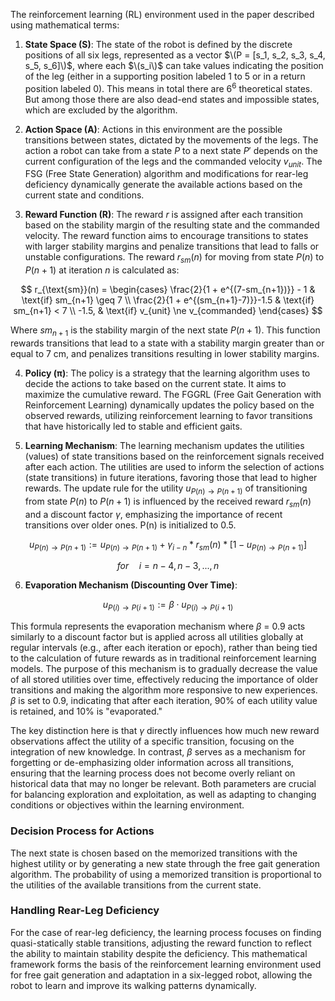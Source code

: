 The reinforcement learning (RL) environment used in the paper described using mathematical terms:

1. **State Space (S)**: The state of the robot is defined by the discrete positions of all six legs, represented as a vector $\(P = [s_1, s_2, s_3, s_4, s_5, s_6]\)$, where each $\(s_i\)$ can take values indicating the position of the leg (either in a supporting position labeled 1 to 5 or in a return position labeled 0). This means in total there are $6^{6}$ theoretical states. But among those there are also dead-end states and impossible states, which are excluded by the algorithm.

2. **Action Space (A)**: Actions in this environment are the possible transitions between states, dictated by the movements of the legs. The action a robot can take from a state $P$ to a next state $P'$ depends on the current configuration of the legs and the commanded velocity $v_{unit}$. The FSG (Free State Generation) algorithm and modifications for rear-leg deficiency dynamically generate the available actions based on the current state and conditions.

3. **Reward Function (R)**: The reward $r$ is assigned after each transition based on the stability margin of the resulting state and the commanded velocity. The reward function aims to encourage transitions to states with larger stability margins and penalize transitions that lead to falls or unstable configurations. The reward $r_{sm}(n)$ for moving from state $P(n)$ to $P(n+1)$ at iteration $n$ is calculated as:

$$
r_{\text{sm}}(n) = 
\begin{cases} 
\frac{2}{1 + e^{(7-sm_{n+1})}} - 1 & \text{if} sm_{n+1} \geq 7 \\
\frac{2}{1 + e^{(sm_{n+1}-7)}}-1.5 & \text{if} sm_{n+1} < 7 \\
-1.5,                              & \text{if} v_{unit} \ne v_{commanded}
\end{cases}
$$


Where $sm_{n+1}$ is the stability margin of the next state $P(n+1)$.
This function rewards transitions that lead to a state with a stability margin greater than or equal to 7 cm, and penalizes transitions resulting in lower stability margins.

4. **Policy (π)**: The policy is a strategy that the learning algorithm uses to decide the actions to take based on the current state. It aims to maximize the cumulative reward. The FGGRL (Free Gait Generation with Reinforcement Learning) dynamically updates the policy based on the observed rewards, utilizing reinforcement learning to favor transitions that have historically led to stable and efficient gaits.

5. **Learning Mechanism**: The learning mechanism updates the utilities (values) of state transitions based on the reinforcement signals received after each action. The utilities are used to inform the selection of actions (state transitions) in future iterations, favoring those that lead to higher rewards. The update rule for the utility $u_{P(n) \rightarrow P(n+1)}$ of transitioning from state $P(n)$ to $P(n+1)$ is influenced by the received reward $r_{sm}(n)$ and a discount factor $\gamma$, emphasizing the importance of recent transitions over older ones. P(n) is initialized to 0.5.

$$ u_{P(n) \to P(n+1)} := u_{P(n) \to P(n+1)} + \gamma_{i-n} * r_{sm}(n) * [1 - u_{P(n) \to P(n+1)}] $$

$$for \quad i=n-4, n-3,...,n$$

6. **Evaporation Mechanism (Discounting Over Time)**:
   
$$ u_{P(i) \to P(i+1)} := \beta \cdot u_{P(i) \to P(i+1)} $$

This formula represents the evaporation mechanism where $\beta$  = 0.9 acts similarly to a discount factor but is applied across all utilities globally at regular intervals (e.g., after each iteration or epoch), rather than being tied to the calculation of future rewards as in traditional reinforcement learning models.
The purpose of this mechanism is to gradually decrease the value of all stored utilities over time, effectively reducing the importance of older transitions and making the algorithm more responsive to new experiences. $\beta$ is set to 0.9, indicating that after each iteration, 90% of each utility value is retained, and 10% is "evaporated."

The key distinction here is that $\gamma$ directly influences how much new reward observations affect the utility of a specific transition, focusing on the integration of new knowledge. In contrast, $\beta$ serves as a mechanism for forgetting or de-emphasizing older information across all transitions, ensuring that the learning process does not become overly reliant on historical data that may no longer be relevant. Both parameters are crucial for balancing exploration and exploitation, as well as adapting to changing conditions or objectives within the learning environment.

### Decision Process for Actions
The next state is chosen based on the memorized transitions with the highest utility or by generating a new state through the free gait generation algorithm. The probability of using a memorized transition is proportional to the utilities of the available transitions from the current state.

### Handling Rear-Leg Deficiency
For the case of rear-leg deficiency, the learning process focuses on finding quasi-statically stable transitions, adjusting the reward function to reflect the ability to maintain stability despite the deficiency.
This mathematical framework forms the basis of the reinforcement learning environment used for free gait generation and adaptation in a six-legged robot, allowing the robot to learn and improve its walking patterns dynamically.
